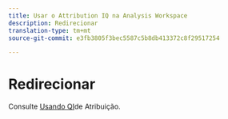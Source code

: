 ```yaml
---
title: Usar o Attribution IQ na Analysis Workspace
description: Redirecionar
translation-type: tm+mt
source-git-commit: e3fb3805f3bec5587c5b8db413372c8f29517254

---
```



# Redirecionar

Consulte [Usando QI](../c-panels/attribution/use-attribution.md)de Atribuição.
